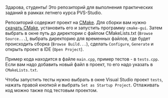 Здарова, студенты! Это репозиторий для выполнения практических заданий в рамках летнего курса PVS-Studio.

Репозиторий содержит проект на [CMake](https://cmake.org/). Для сборки вам нужно [скачать CMake](https://cmake.org/download/), установить его и запустить программу `cmake-gui`. Затем выбрать в окне путь до директории с файлом CMakeLists.txt (`Browse Source...`), выбрать директорию для временных файлов, где будет происходить сборка (`Browse Build...`), сделать `Configure`, `Generate` и открыть проект в IDE (`Open Project`).

Пример кода находится в файле `main.cpp`, пример тестов - в `tests.cpp`. Если вам надо добавить новый файл в проект, то его надо указать в `CMakeLists.txt`.

Чтобы запустить тесты нужно выбрать в окне Visual Studio проект `tests`, нажать правой кнопкой и выбрать `Set as Startup Project`. Отлаживать код можно также под тестовым проектом.

